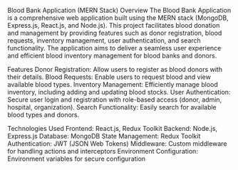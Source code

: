 Blood Bank Application (MERN Stack) Overview The Blood Bank Application is a comprehensive web application built using the MERN stack (MongoDB, Express.js, React.js, and Node.js). This project facilitates blood donation and management by providing features such as donor registration, blood requests, inventory management, user authentication, and search functionality. The application aims to deliver a seamless user experience and efficient blood inventory management for blood banks and donors.

Features Donor Registration: Allow users to register as blood donors with their details. Blood Requests: Enable users to request blood and view available blood types. Inventory Management: Efficiently manage blood inventory, including adding and updating blood stocks. User Authentication: Secure user login and registration with role-based access (donor, admin, hospital, organization). Search Functionality: Easily search for available blood types and donors.

Technologies Used Frontend: React.js, Redux Toolkit Backend: Node.js, Express.js Database: MongoDB State Management: Redux Toolkit Authentication: JWT (JSON Web Tokens) Middleware: Custom middleware for handling actions and interceptors Environment Configuration: Environment variables for secure configuration


